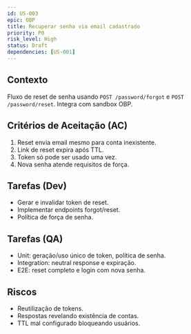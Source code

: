 ```yaml
---
id: US-003
epic: OBP
title: Recuperar senha via email cadastrado
priority: P0
risk_level: High
status: Draft
dependencies: [US-001]
---
```


## Contexto
Fluxo de reset de senha usando `POST /password/forgot` e `POST /password/reset`. Integra com sandbox OBP.

## Critérios de Aceitação (AC)
1. Reset envia email mesmo para conta inexistente.
2. Link de reset expira após TTL.
3. Token só pode ser usado uma vez.
4. Nova senha atende requisitos de força.

## Tarefas (Dev)
- Gerar e invalidar token de reset.
- Implementar endpoints forgot/reset.
- Política de força de senha.

## Tarefas (QA)
- Unit: geração/uso único de token, política de senha.
- Integration: neutral response e expiração.
- E2E: reset completo e login com nova senha.

## Riscos
- Reutilização de tokens.
- Respostas revelando existência de contas.
- TTL mal configurado bloqueando usuários.
